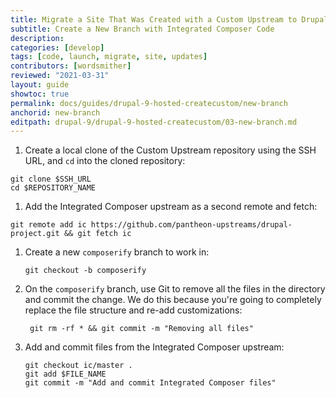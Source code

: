```yaml
---
title: Migrate a Site That Was Created with a Custom Upstream to Drupal 9
subtitle: Create a New Branch with Integrated Composer Code
description: 
categories: [develop]
tags: [code, launch, migrate, site, updates]
contributors: [wordsmither]
reviewed: "2021-03-31"
layout: guide
showtoc: true
permalink: docs/guides/drupal-9-hosted-createcustom/new-branch
anchorid: new-branch
editpath: drupal-9/drupal-9-hosted-createcustom/03-new-branch.md
---
```

1. Create a local clone of the Custom Upstream repository using the SSH URL, and `cd` into the cloned repository:

  ```bash{promptUser:user}
  git clone $SSH_URL
  cd $REPOSITORY_NAME
  ```

1. Add the Integrated Composer upstream as a second remote and fetch:

  ```bash{promptUser:user}
  git remote add ic https://github.com/pantheon-upstreams/drupal-project.git && git fetch ic
  ```

1. Create a new `composerify` branch to work in:

   ```bash{promptUser:user}
   git checkout -b composerify
   ```

1. On the `composerify` branch, use Git to remove all the files in the directory and commit the change. We do this because you're going to completely replace the file structure and re-add customizations:

   ```bash{promptUser:user}
    git rm -rf * && git commit -m "Removing all files"
    ```

1. Add and commit files from the Integrated Composer upstream:

   ```bash{promptUser:user}
   git checkout ic/master .
   git add $FILE_NAME
   git commit -m "Add and commit Integrated Composer files"
   ```


  ```